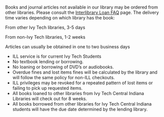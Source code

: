 Books and journal articles not available in our library may be ordered from other libraries. Please consult the [Interlibrary Loan FAQ](http://libguides.ivytech.edu/c.php?g=399021&p=2719535) page. The delivery time varies depending on which library has the book:

From other Ivy Tech libraries, 3-5 days

From non-Ivy Tech libraries, 1-2 weeks

Articles can usually be obtained in one to two business days

* ILL service is for current Ivy Tech Students
* No textbook lending or borrowing.
* No loaning or borrowing of DVD’s or audiobooks.
* Overdue fines and lost items fines will be calculated by the library and will follow the same policy for non-ILL checkouts.
* ILL privileges may be revoked for a repeated pattern of lost items or failing to pick up requested items.
* All books loaned to other libraries from Ivy Tech Central Indiana Libraries will check out for 8 weeks.
* All books borrowed from other libraries for Ivy Tech Central Indiana students will have the due date determined by the lending library.
